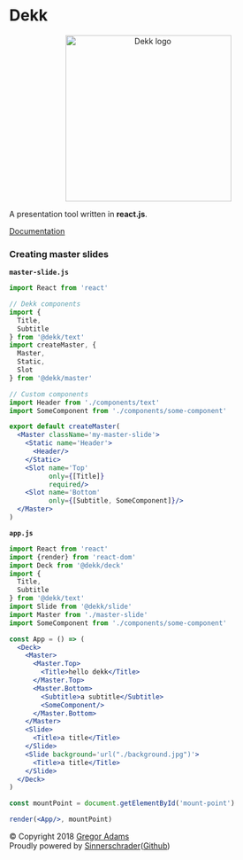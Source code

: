 # Dekk

<p align="center"><img width="300" src="https://raw.githubusercontent.com/sinnerschrader/dekk/master/resources/logo.png" alt="Dekk logo"/></p>

A presentation tool written in **react.js**.

[Documentation](https://sinnerschrader.github.io/dekk/api/)

### Creating master slides

**`master-slide.js`**

```jsx
import React from 'react'

// Dekk components
import {
  Title,
  Subtitle
} from '@dekk/text'
import createMaster, {
  Master,
  Static,
  Slot
} from '@dekk/master'

// Custom components
import Header from './components/text'
import SomeComponent from './components/some-component'

export default createMaster(
  <Master className='my-master-slide'>
    <Static name='Header'>
      <Header/>
    </Static>
    <Slot name='Top'
          only={[Title]}
          required/>
    <Slot name='Bottom'
          only={[Subtitle, SomeComponent]}/>
  </Master>
)

```

**`app.js`**

```jsx
import React from 'react'
import {render} from 'react-dom'
import Deck from '@dekk/deck'
import {
  Title,
  Subtitle
} from '@dekk/text'
import Slide from '@dekk/slide'
import Master from './master-slide'
import SomeComponent from './components/some-component'

const App = () => (
  <Deck>
    <Master>
      <Master.Top>
        <Title>hello dekk</Title>
      </Master.Top>
      <Master.Bottom>
        <Subtitle>a subtitle</Subtitle>
        <SomeComponent/>
      </Master.Bottom>
    </Master>
    <Slide>
      <Title>a title</Title>
    </Slide>
    <Slide background='url("./background.jpg")'>
      <Title>a title</Title>
    </Slide>
  </Deck>
)

const mountPoint = document.getElementById('mount-point')

render(<App/>, mountPoint)

```

© Copyright 2018 [Gregor Adams](https://github.com/pixelass)  
Proudly powered by [Sinnerschrader](https://sinnerschrader.com)([Github](https://github.com/sinnerschrader))
